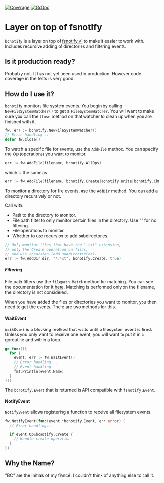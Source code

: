 [![Coverage](http://gocover.io/_badge/github.com/flowonyx/bcnotify)](http://gocover.io/github.com/flowonyx/bcnotify) [![GoDoc](https://godoc.org/flowonyx/bcnotify?status.svg)](https://godoc.org/gopkg.in/fsnotify.v1)

# Layer on top of fsnotify
`bcnotify` is a layer on top of [fsnotify.v1](http://github.com/go-fsnotify/fsnotify) to make it easier to work with. Includes recursive adding of directories and filtering events.

## Is it production ready?
Probably not. It has not yet been used in production. However code coverage in the tests is very good.

## How do I use it?
`bcnotify` monitors file system events. You begin by calling `NewFileSystemWatcher()` to get a `FileSystemWatcher`. You will want to make sure you call the `Close` method on that watcher to clean up when you are finished with it.

```go
fw, err := bcnotify.NewFileSystemWatcher()
// Error handling...
defer fw.Close()
```

To watch a specific file for events, use the `AddFile` method. You can specify the Op (operations) you want to monitor.

```go
err := fw.AddFile(filename, bcnotify.AllOps)
```
which is the same as
```go
err := fw.AddFile(filename, bcnotify.Create|bcnotify.Write|bcnotify.Chmod|bcnotify.Rename|bcnotify.Remove)
```

To monitor a directory for file events, use the `AddDir` method. You can add a directory recursively or not.

Call with:
* Path to the directory to monitor.
* File path filter to only monitor certain files in the directory. Use "" for no filtering.
* File operations to monitor.
* Whether to use recursion to add subdirectories.

```go
// Only monitor files that have the ".txt" extension,
// only the Create operation on files,
// and use recursion (add subdirectories).
err := fw.AddDir(dir, "*.txt", bcnotify.Create, true)
```

##### Filtering

File path filters use the `filepath.Match` method for matching. You can see the documentation for it [here](http://golang.org/pkg/path/filepath/#Match). Matching is performed only on the filename, the directory is not considered.

When you have added the files or directories you want to monitor, you then need to get the events. There are two methods for this.

#### WaitEvent

`WaitEvent` is a blocking method that waits until a filesystem event is fired. Unless you only want to receive one event, you will want to put it in a goroutine and within a loop.

```go
go func(){
  for {
    event, err := fw.WaitEvent()
    // Error handling...
    // Event handling
    fmt.Println(event.Name)
  }
}()
```

The `bcnotify.Event` that is returned is API compatible with `fsnotify.Event`.

#### NotifyEvent

`NotifyEvent` allows registering a function to receive all filesystem events.

```go
fw.NotifyEvent(func(event *bcnotify.Event, err error) {
  // Error handling...

  if event.Op&bcnotify.Create {
    // Handle create operation
  }
})
```

## Why the Name?
"BC" are the initials of my fiancé. I couldn't think of anything else to call it.
